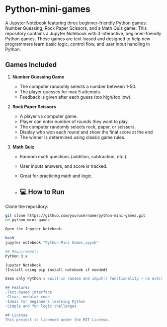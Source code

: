 # Python-mini-games
A Jupyter Notebook featuring three beginner-friendly Python games: Number Guessing, Rock Paper Scissors, and a Math Quiz game.
This repository contains a Jupyter Notebook with 3 interactive, beginner-friendly Python games. These games are text-based and designed to help new programmers learn basic logic, control flow, and user input handling in Python.

## Games Included

1. **Number Guessing Game**
   - The computer randomly selects a number between 1-50.
   - The player guesses for max 5 attempts.
   - Feedback is given after each guess (too high/too low).

2. **Rock Paper Scissors**
   - A player vs computer game.
   - Player can enter number of rounds they want to play.
   - The computer randomly selects rock, paper, or scissors.
   - Display who won each round and show the final score at the end
   - The winner is determined using classic game rules.

3. **Math Quiz**
   - Random math questions (addition, subtraction, etc.).
   - User inputs answers, and score is tracked.
   - Great for practicing math and logic.
  
   - ## 💻 How to Run

 Clone the repository:
   ```bash
   git clone https://github.com/yourusername/python-mini-games.git
   cd python-mini-games

Open the Jupyter Notebook:

bash
jupyter notebook "Python Mini Games.ipynb"

## Requirements
Python 3.x

Jupyter Notebook
(Install using pip install notebook if needed)

Uses only Python's built-in random and input() functionality — no extra libraries needed.

## Features
-Text-based interface
-Clear, modular code
-Ideal for beginners learning Python
-Simple and fun logic challenges

## License
This project is licensed under the MIT License.
